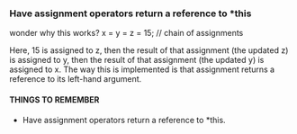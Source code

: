  ### Have assignment operators return a reference to *this

wonder why this works? 
x = y = z = 15;                        // chain of assignments

Here, 15 is assigned to z, then the result of that assignment (the updated z) is assigned to y,
then the result of that assignment (the updated y) is assigned to x.
The way this is implemented is that assignment returns a reference to its left-hand argument.

#### THINGS TO REMEMBER
* Have assignment operators return a reference to *this.
